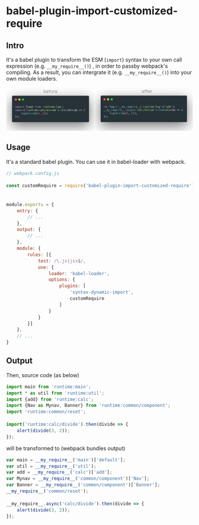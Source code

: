 # babel-plugin-import-customized-require

## Intro

It's a babel plugin to transform the ESM (`import`) syntax to your own call expression (e.g. `__my_require__()`) , in order to passby webpack's compiling. As a result, you can intergrate it (e.g. `__my_require__()`) into your own module loaders.

![intro](./img/intro.jpg)

## Usage

It's a standard babel plugin. You can use it in babel-loader with webpack.

```javascript
// webpack.config.js

const customRequire = require('babel-plugin-import-customized-require');


module.exports = {
    entry: {
        // ...
    },
    output: {
        // ...
    },
    module: {
        rules: [{
            test: /\.js|jsx$/,
            use: {
                loader: 'babel-loader',
                options: {
                    plugins: [
                        'syntax-dynamic-import',
                        customRequire
                    ]
                }
            }
        }]
    },
    // ...
}
```

## Output

Then, source code (as below)

```javascript
import main from 'runtime:main';
import * as util from 'runtime:util';
import {add} from 'runtime:calc';
import {Nav as Mynav, Banner} from 'runtime:common/component';
import 'runtime:common/reset';

import('runtime:calc/divide').then(divide => {
    alert(divide(3, 2));
});
```

will be transformed to (webpack bundles output)

```javascript
var main = __my_require__('main')['default'];
var util = __my_require__('util');
var add = __my_require__('calc')['add'];
var Mynav = __my_require__('common/component')['Nav'];
var Banner = __my_require__('common/component')['Banner'];
__my_require__('common/reset');

__my_require__.async('calc/divide').then(divide => {
    alert(divide(3, 2));
});
```
